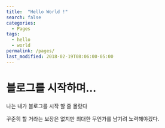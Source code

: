 ```yaml
---
title:  "Hello World !"
search: false
categories: 
  - Pages
tags:
  - hello
  - world
permalink: /pages/
last_modified: 2018-02-19T08:06:00-05:00
---
```




# 블로그를 시작하며...



나는 내가 블로그를 시작 할 줄 몰랐다



꾸준히 할 거라는 보장은 없지만 최대한 무언가를 남기려 노력해야겠다.

